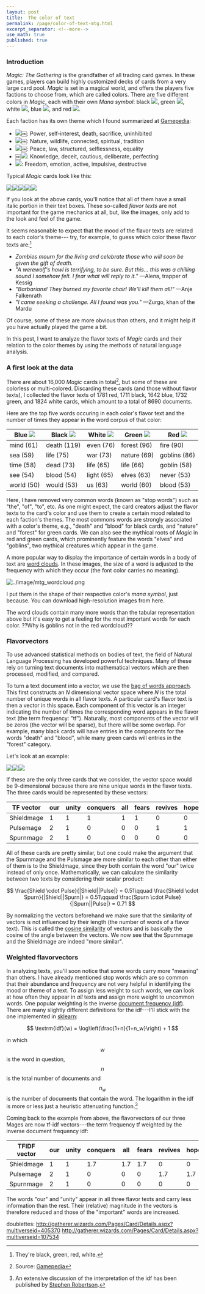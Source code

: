 ```yaml
---
layout: post
title:  The color of text
permalink: /page/color-of-text-mtg.html
excerpt_separator: <!--more-->
use_math: true
published: true
---
```

<script type="text/javascript" src="http://cdn.mathjax.org/mathjax/latest/MathJax.js?config=TeX-AMS-MML_HTMLorMML"></script>

### Introduction

*Magic: The Gathering* is the grandfather of all trading card games. In these games,
players can build highly customized decks of cards from a very large card pool. *Magic*
is set in a magical world, and  offers the players five factions to choose from, which
are called colors. There are five different colors in *Magic*, each with their own *Mana symbol*: black ![](http://gatherer.wizards.com/Handlers/Image.ashx?size=medium&name=B&type=symbol), green ![](http://gatherer.wizards.com/Handlers/Image.ashx?size=medium&name=G&type=symbol), white ![](http://gatherer.wizards.com/Handlers/Image.ashx?size=medium&name=W&type=symbol), blue ![](http://gatherer.wizards.com/Handlers/Image.ashx?size=medium&name=U&type=symbol), and red ![](http://gatherer.wizards.com/Handlers/Image.ashx?size=medium&name=R&type=symbol).
<!--more-->

Each faction has its own theme which I found summarized at [Gamepedia](http://mtg.gamepedia.com/Color):

* ![](http://gatherer.wizards.com/Handlers/Image.ashx?size=medium&name=B&type=symbol)￼: Power, self-interest, death, sacrifice, uninhibited
* ![](http://gatherer.wizards.com/Handlers/Image.ashx?size=medium&name=G&type=symbol)￼: Nature, wildlife, connected, spiritual, tradition
* ![](http://gatherer.wizards.com/Handlers/Image.ashx?size=medium&name=W&type=symbol)￼: Peace, law, structured, selflessness, equality
* ￼![](http://gatherer.wizards.com/Handlers/Image.ashx?size=medium&name=U&type=symbol): Knowledge, deceit, cautious, deliberate, perfecting
* ![](http://gatherer.wizards.com/Handlers/Image.ashx?size=medium&name=R&type=symbol): Freedom, emotion, active, impulsive, destructive

Typical *Magic* cards look like this:

![](http://gatherer.wizards.com/Handlers/Image.ashx?multiverseid=389425&type=card)![](http://gatherer.wizards.com/Handlers/Image.ashx?multiverseid=366325&type=card)![](http://gatherer.wizards.com/Handlers/Image.ashx?multiverseid=194323&type=card)![](http://gatherer.wizards.com/Handlers/Image.ashx?multiverseid=253566&type=card)![](http://gatherer.wizards.com/Handlers/Image.ashx?multiverseid=266050&type=card)

If you look at the above cards, you'll notice that all of them have a small italic
portion in their text boxes. These so-called *flavor texts* are not important for the
game mechanics at all, but, like the images, only add to the look and feel of the game.


It seems reasonable to expect that the mood of the flavor texts are related to each color's theme---
try, for example, to guess which color these flavor texts are:[^1]

* *Zombies mourn for the living and celebrate those who will soon be given the gift of death.*
* *"A werewolf's howl is terrifying, to be sure. But this... this was a chilling sound I somehow felt. I fear what will reply to it."*
—Alena, trapper of Kessig
* *"Barbarians! They burned my favorite chair! We'll kill them all!"* —Anje Falkenrath
* *"I came seeking a challenge. All I found was you."* —Zurgo, khan of the Mardu

Of course, some of these are more obvious than others, and it might help if you have actually played the
game a bit.

In this post, I want to analyze the flavor texts of *Magic* cards and their relation to the color themes by using
the methods of natural language analysis.
<!-- But let's see if what we can learn about a card's color from its flavor text using statistics and machine learning. -->

### A first look at the data

There are about 16,000
*Magic* cards in total[^2], but some of these are colorless or multi-colored. Discarding these cards
(and those without flavor texts), I collected the flavor texts of 1781 red, 1711 black, 1642 blue, 1732 green,
and 1824 white cards, which amount to a total of 8690 documents.

Here are the top five words occuring in each color's flavor text and the number of times they
appear in the word corpus of that color:

| Blue ![](http://gatherer.wizards.com/Handlers/Image.ashx?size=medium&name=U&type=symbol)       | Black ![](http://gatherer.wizards.com/Handlers/Image.ashx?size=medium&name=B&type=symbol)       | White ![](http://gatherer.wizards.com/Handlers/Image.ashx?size=medium&name=W&type=symbol)      | Green ![](http://gatherer.wizards.com/Handlers/Image.ashx?size=medium&name=G&type=symbol)       | Red ![](http://gatherer.wizards.com/Handlers/Image.ashx?size=medium&name=R&type=symbol)          |
|------------|-------------|------------|-------------|--------------|
| mind (61)  | death (119) | even (76)  | forest (96) | fire (90)    |
| sea (59)   | life (75)   | war (73)   | nature (69) | goblins (86) |
| time (58)  | dead (73)   | life (65)  | life (66)   | goblin (58)  |
| see (54)   | blood (54)  | light (65) | elves (63)  | never (53)   |
| world (50) | would (53)  | us (63)    | world (60)  | blood (53)   |

Here, I have removed very common words (known as "stop words") such as "the", "of", "to", etc. As one might expect,
the card creators adjust the flavor texts to the card's color and use them to create a certain mood related to each
faction's themes. The most commons words are strongly associated with a color's theme, e.g., "death" and "blood" for black cards,
and "nature" and "forest" for green cards. We can also see the mythical roots of *Magic* in red and green cards, which
prominently feature the words "elves" and "goblins", two mythical creatures which appear in the game.
<!--- At the same time,these top words only appear on between 17% to 22% of a color's total cards. --->

A more popular way to display the importance of certain words in a body of text are [word clouds](https://en.wikipedia.org/wiki/Tag_cloud).
In these images, the size of a word is adjusted to the frequency with which they occur (the font color carries no meaning).

![../image/mtg_wordcloud.png](../image/mtg_wordcloud_sm.png)

I put them in the shape of their respective color's *mana symbol*, just because. You can download high-resolution images from here.

The word clouds contain many more words than the tabular representation above but it's easy to get a feeling for the most important
words for each color.
??Why is goblins not in the red wordcloud??


### Flavorvectors

To use advanced statistical methods on bodies of text, the field of Natural Language Processing has developed powerful
techniques. Many of these rely on turning text documents into mathematical vectors which are then processed, modified, and compared.

To turn a text document into a vector, we use the [bag of words approach](https://en.wikipedia.org/wiki/Bag-of-words_model).
This first constructs an *N* dimensional vector space where *N* is the total number of unique words in all flavor texts. A
particular card's flavor text is then a vector in this space. Each component of this vector is an integer indicating the number of times
the corresponding word appears in the flavor text (the term frequency: "tf"). Naturally, most components of the vector will be zeros (the vector will be sparse), but
there will be some overlap. For example, many black cards will have entries in the components for the words "death" and "blood", while
many green cards will entries in the "forest" category.

Let's look at an example:

![](http://gatherer.wizards.com/Handlers/Image.ashx?multiverseid=35067&type=card)![](http://gatherer.wizards.com/Handlers/Image.ashx?multiverseid=35575&type=card)![](http://gatherer.wizards.com/Handlers/Image.ashx?multiverseid=247291&type=card)

If these are the only three cards that we consider, the vector space would be 9-dimensional because there are nine unique words in the flavor texts.
The three cards would be represented by these vectors:

| TF vector | our | unity | conquers | all  | fears | revives | hope | humbles | foes |
|------------|-----|-------|----------|------|-------|---------|------|---------|------|
| Shieldmage | 1   | 1     | 1        | 1    | 1     | 0       | 0    | 0       | 0    |
| Pulsemage  | 2   | 1     | 0        | 0    | 0     | 1       | 1    | 0       | 0    |
| Spurnmage  | 2   | 1     | 0        | 0    | 0     | 0       | 0    | 1       | 1    |

All of these cards are pretty similar, but one could make the argument that the Spurnmage and the Pulsmage
are more similar to each other than either of them is to the Shieldmage, since they both contain the word "our"
twice instead of only once. Mathematically, we can calculate the similarity between two texts by considering
their scalar product:

$$
 \frac{Shield \cdot Pulse}{|Shield||Pulse|} = 0.51\qquad
 \frac{Shield \cdot Spurn}{|Shield||Spurn|} = 0.51\qquad
 \frac{Spurn \cdot Pulse}{|Spurn||Pulse|} = 0.71
$$

By normalizing the vectors beforehand we make sure that the similarity of vectors is not influenced by their length
(the number of words of a flavor text). This is
called the [cosine similarity](https://en.wikipedia.org/wiki/Cosine_similarity) of vectors and is basically the
cosine of the angle between the vectors. We now see that the Spurnmage and the Shieldmage are indeed "more similar".

### Weighted flavorvectors

In analyzing texts, you'll soon notice that some words carry more "meaning" than others.
I have already mentioned stop words which are so common that their abundance and frequency are not very
helpful in identifying the mood or theme of a text. To assign less weight to such words, we can look
at how often they appear in *all* texts and assign more weight to uncommon words. One popular
weighting is the inverse [document frequency (idf)](https://en.wikipedia.org/wiki/Tf%E2%80%93idf). There
are many slightly different definitions for the idf---I'll stick with the one implemented in [sklearn](http://scikit-learn.org/stable/modules/feature_extraction.html):

$$
 \textrm{idf}(w) = \log\left(\frac{1+n}{1+n_w}\right) + 1
$$

in which $$w$$ is the word in question, $$n$$ is the total number of documents and $$n_w$$
is the number of documents that contain the word. The logarithm in the idf is more or less
just a heuristic attenuating function.[^3]

Coming back to the example from above, the flavorvectors of our three Mages are now
tf-idf vectors---the term frequency tf weighted by the inverse document frequency idf:

| TFIDF vector | our | unity | conquers | all  | fears | revives | hope | humbles | foes |
|------------|-----|-------|----------|------|-------|---------|------|---------|------|
| Shieldmage | 1   | 1     | 1.7      | 1.7  | 1.7   | 0       | 0    | 0       | 0    |
| Pulsemage  | 2   | 1     | 0        | 0    | 0     | 1.7     | 1.7  | 0       | 0    |
| Spurnmage  | 2   | 1     | 0        | 0    | 0     | 0       | 0    | 1.7     | 1.7  |

The words "our" and "unity" appear in all three flavor texts and carry less information than
the rest. Their (relative) magnitude in the vectors is therefore reduced and those of
the "important" words are increased.



[^1]: They're black, green, red, white.

[^2]: Source: [Gamepedia](http://mtg.gamepedia.com/Magic:_The_Gathering_statistics_and_trivia)

[^3]: An extensive discussion of the interpretation of the idf has been published by [Stephen Robertson](http://citeseerx.ist.psu.edu/viewdoc/download?doi=10.1.1.97.7340&rep=rep1&type=pdf). 

doublettes:
http://gatherer.wizards.com/Pages/Card/Details.aspx?multiverseid=405370
http://gatherer.wizards.com/Pages/Card/Details.aspx?multiverseid=107534
